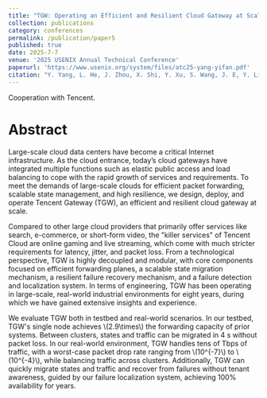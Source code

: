 ```yaml
---
title: "TGW: Operating an Efficient and Resilient Cloud Gateway at Scale"
collection: publications
category: conferences
permalink: /publication/paper5
published: true
date: 2025-7-7 
venue: '2025 USENIX Annual Technical Conference'
paperurl: 'https://www.usenix.org/system/files/atc25-yang-yifan.pdf'
citation: "Y. Yang, L. He, J. Zhou, X. Shi, Y. Xu, S. Wang, J. E, Y. Liu, J. Zhang, Z. Yuan, and H. Xu, TGW: Operating an Efficient and Resilient Cloud Gateway at Scale. In Proceedings of the 2025 USENIX Annual Technical Conference (ATC '25), Boston, MA, USA, July 2025."
---
```

Cooperation with Tencent.

# Abstract
Large-scale cloud data centers have become a critical Internet infrastructure. As the cloud entrance, today’s cloud gateways have integrated multiple functions such as elastic public access and load balancing to cope with the rapid growth of services and requirements. To meet the demands of large-scale clouds for efficient packet forwarding, scalable state management, and high resilience, we design, deploy, and operate Tencent Gateway (TGW), an efficient and resilient cloud gateway at scale.

Compared to other large cloud providers that primarily offer services like search, e-commerce, or short-form video, the "killer services" of Tencent Cloud are online gaming and live streaming, which come with much stricter requirements for latency, jitter, and packet loss. From a technological perspective, TGW is highly decoupled and modular, with core components focused on efficient forwarding planes, a scalable state migration mechanism, a resilient failure recovery mechanism, and a failure detection and localization system. In terms of engineering, TGW has been operating in large-scale, real-world industrial environments for eight years, during which we have gained extensive insights and experience.

We evaluate TGW both in testbed and real-world scenarios. In our testbed, TGW's single node achieves \\(2.9\times\\) the forwarding capacity of prior systems. Between clusters, states and traffic can be migrated in 4 s without packet loss. In our real-world environment, TGW handles tens of Tbps of traffic, with a worst-case packet drop rate ranging from \\(10^{-7}\\) to \\(10^{-4}\\), while balancing traffic across clusters. Additionally, TGW can quickly migrate states and traffic and recover from failures without tenant awareness, guided by our failure localization system, achieving 100% availability for years.